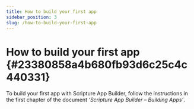 ```yaml
---
title: How to build your first app
sidebar_position: 3
slug: /how-to-build-your-first-app
---
```




# How to build your first app {#23380858a4b680fb93d6c25c4c440331}


To build your first app with Scripture App Builder, follow the instructions in the first chapter of the document _‘Scripture App Builder – Building Apps’_.

